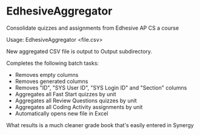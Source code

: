 # EdhesiveAggregator
Consolidate quizzes and assignments from Edhesive AP CS a course

Usage: EdhesiveAggregator <file.csv>

New aggregated CSV file is output to Output subdirectory.

Completes the following batch tasks:
* Removes empty columns
* Removes generated columns
* Removes "ID", "SYS User ID", "SYS Login ID" and "Section" columns
* Aggregates all Fast Start quizzes by unit
* Aggregates all Review Questions quizzes by unit
* Aggregates all Coding Activity assignments by unit
* Automatically opens new file in Excel

What results is a much cleaner grade book that's easily entered in Synergy
